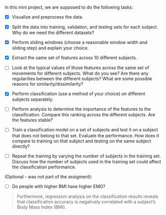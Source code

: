 In this mini project, we are supposed to do the following tasks:

- [X] Visualize and preprocess the data. 

- [X] Split the data into training, validation, and testing sets for each subject. Why do we need the different datasets?

- [X] Perform sliding windows (choose a reasonable window width and sliding step) and explain your choice.

- [X] Extract the same set of features across 10 different subjects.

- [ ] Look at the typical values of those features across the same set of movements for different subjects.
What do you see? Are there any regularities between the different subjects? What
are some possible reasons for similarity/dissimilarity?

- [X] Perform classification (use a method of your choice) on different subjects separately.

- [ ] Perform analysis to determine the importance of the features to the classification. Compare this ranking across the different subjects. Are the features stable?

- [ ] Train a classification model on a set of subjects and test it on a subject that does not
belong to that set. Evaluate the performance. How does it compare to training on that
subject and testing on the same subject directly?

- [ ] Repeat the training by varying the number of subjects in the training set. Discuss how the
number of subjects used in the training set could affect the classification
performance.

(Optional - was not part of the assigment):

- [ ] Do people with higher BMI have higher EMG?

> Furthermore, regression analysis on the classification results reveals that classification accuracy is negatively correlated with a subject’s Body Mass Index (BMI).
